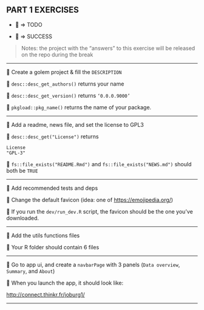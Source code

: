 
## PART 1 EXERCISES

  - 📝 =\> TODO

  - 🎉 =\> SUCCESS

> Notes: the project with the “answers” to this exercise will be
> released on the repo during the break

-----

📝 Create a golem project & fill the `DESCRIPTION`

🎉 `desc::desc_get_authors()` returns your name

🎉 `desc::desc_get_version()` returns `‘0.0.0.9000’`

🎉 `pkgload::pkg_name()` returns the name of your package.

-----

📝 Add a readme, news file, and set the license to GPL3

🎉 `desc::desc_get("License")` returns

    License 
    "GPL-3" 

🎉 `fs::file_exists("README.Rmd")` and `fs::file_exists("NEWS.md")`
should both be `TRUE`

-----

📝 Add recommended tests and deps

📝 Change the default favicon (idea: one of <https://emojipedia.org/>)

🎉 If you run the `dev/run_dev.R` script, the favicon should be the one
you’ve downloaded.

-----

📝 Add the utils functions files

🎉 Your R folder should contain 6 files

-----

📝 Go to app ui, and create a `navbarPage` with 3 panels (`Data
overview`, `Summary`, and `About`)

🎉 When you launch the app, it should look like:

<http://connect.thinkr.fr/joburg1/>

-----
